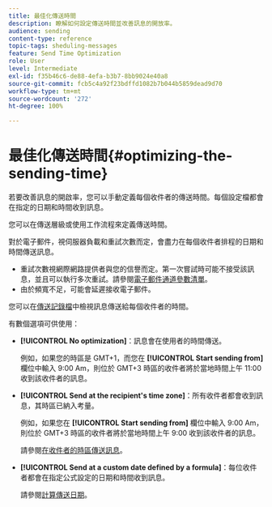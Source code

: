 ```yaml
---
title: 最佳化傳送時間
description: 瞭解如何設定傳送時間並改善訊息的開放率。
audience: sending
content-type: reference
topic-tags: sheduling-messages
feature: Send Time Optimization
role: User
level: Intermediate
exl-id: f35b46c6-de88-4efa-b3b7-8bb9024e40a8
source-git-commit: fcb5c4a92f23bdffd1082b7b044b5859dead9d70
workflow-type: tm+mt
source-wordcount: '272'
ht-degree: 100%

---
```


# 最佳化傳送時間{#optimizing-the-sending-time}

若要改善訊息的開啟率，您可以手動定義每個收件者的傳送時間。每個設定檔都會在指定的日期和時間收到訊息。

您可以在傳送層級或使用工作流程來定義傳送時間。

對於電子郵件，視伺服器負載和重試次數而定，會盡力在每個收件者排程的日期和時間傳送訊息。

* 重試次數視網際網路提供者與您的信譽而定。第一次嘗試時可能不接受該訊息，並且可以執行多次重試。請參閱[電子郵件通道參數清單](../../administration/using/configuring-email-channel.md)。
* 由於頻寬不足，可能會延遲接收電子郵件。

您可以在[傳送記錄檔](../../sending/using/monitoring-a-delivery.md#sending-logs)中檢視訊息傳送給每個收件者的時間。

有數個選項可供使用：

* **[!UICONTROL No optimization]**：訊息會在使用者的時間傳送。

  例如，如果您的時區是 GMT+1，而您在 **[!UICONTROL Start sending from]** 欄位中輸入 9:00 Am，則位於 GMT+3 時區的收件者將於當地時間上午 11:00 收到該收件者的訊息。

* **[!UICONTROL Send at the recipient's time zone]**：所有收件者都會收到訊息，其時區已納入考量。

  例如，如果您在 **[!UICONTROL Start sending from]** 欄位中輸入 9:00 Am，則位於 GMT+3 時區的收件者將於當地時間上午 9:00 收到該收件者的訊息。

  請參閱[在收件者的時區傳送訊息](../../sending/using/sending-messages-at-the-recipient-s-time-zone.md)。

* **[!UICONTROL Send at a custom date defined by a formula]**：每位收件者都會在指定公式設定的日期和時間收到訊息。

  請參閱[計算傳送日期](../../sending/using/computing-the-sending-date.md)。
